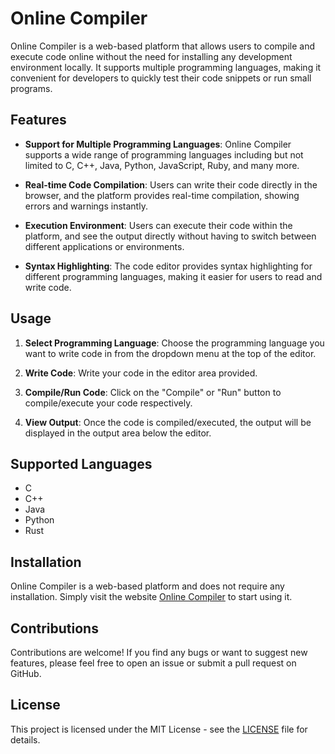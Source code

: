 # Online Compiler

Online Compiler is a web-based platform that allows users to compile and execute code online without the need for installing any development environment locally. It supports multiple programming languages, making it convenient for developers to quickly test their code snippets or run small programs.

## Features

- **Support for Multiple Programming Languages**: Online Compiler supports a wide range of programming languages including but not limited to C, C++, Java, Python, JavaScript, Ruby, and many more.
  
- **Real-time Code Compilation**: Users can write their code directly in the browser, and the platform provides real-time compilation, showing errors and warnings instantly.

- **Execution Environment**: Users can execute their code within the platform, and see the output directly without having to switch between different applications or environments.

- **Syntax Highlighting**: The code editor provides syntax highlighting for different programming languages, making it easier for users to read and write code.


## Usage

1. **Select Programming Language**: Choose the programming language you want to write code in from the dropdown menu at the top of the editor.

2. **Write Code**: Write your code in the editor area provided.

3. **Compile/Run Code**: Click on the "Compile" or "Run" button to compile/execute your code respectively.

4. **View Output**: Once the code is compiled/executed, the output will be displayed in the output area below the editor.

## Supported Languages

- C
- C++
- Java
- Python
- Rust

## Installation

Online Compiler is a web-based platform and does not require any installation. Simply visit the website [Online Compiler](https://vipin2526.github.io/Online-Compiler) to start using it.

## Contributions

Contributions are welcome! If you find any bugs or want to suggest new features, please feel free to open an issue or submit a pull request on GitHub.

## License

This project is licensed under the MIT License - see the [LICENSE](LICENSE) file for details.
